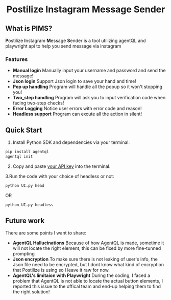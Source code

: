 <div align="center">

<h1>Postilize Instagram Message Sender</h1>

</div>

## What is PIMS?

**P**ostilize **I**nstagram **M**essage **S**ender is a tool utilizing agentQL and playwright api to help you send message via instagram

### Features

- **Manual login** Manually input your username and password and send the message!
- **Json login** Support Json login to save your hand and time!
- **Pop up handling** Program will handle all the popup so it won't stopping you!
- **Two_step handling** Program will ask you to input verification code when facing two-step checks!
- **Error Logging** Notice user errors with error code and reason!
- **Headless support** Program can excute all the action in silent!

## Quick Start

1. Install Python SDK and dependencies via your terminal:

```bash
pip install agentql
agentql init
```

2. Copy and paste [your API key](https://docs.agentql.com/dev) into the terminal.

3.Run the code with your choice of headless or not:

```bash
python UI.py head
```
OR
```bash
python UI.py headless
```

## Future work
There are some points I want to share:
- **AgentQL Hallucinations** Because of how AgentQL is made, sometime it will not locate the right element, this can be fixed by more fine-tunned prompting
- **Json encryption** To make sure there is not leaking of user's info, the Json file need to be encrypted, but I dont know what kind of encryption that Postilize is using so I leave it raw for now.
- **AgentQL's limitaion with Playwright** During the coding, I faced a problem that AgentQL is not able to locate the actual button elements, I reported this issue to the offical team and end-up helping them to find the right solution!

